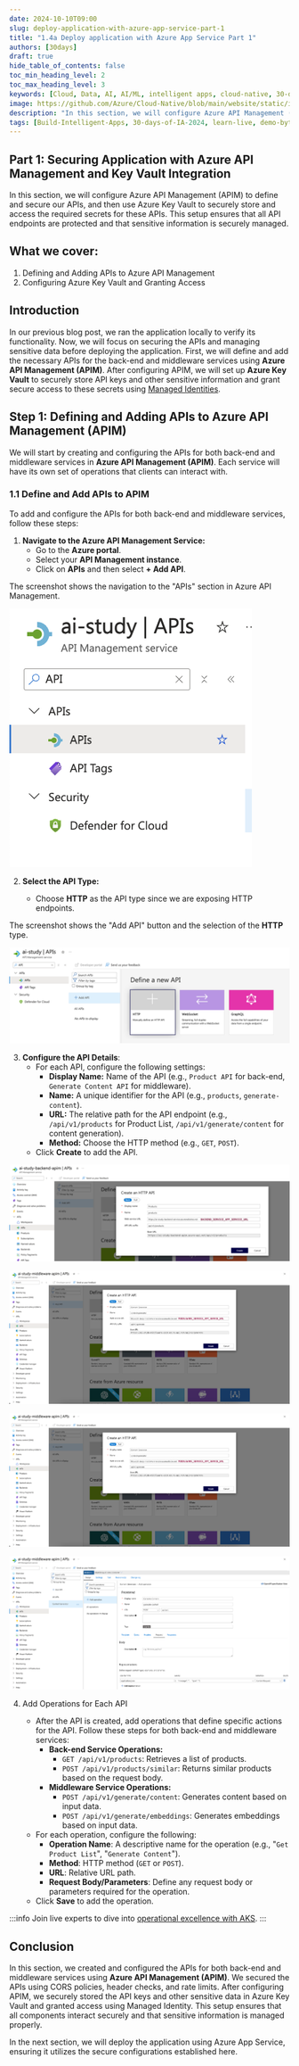```yaml
---
date: 2024-10-10T09:00
slug: deploy-application-with-azure-app-service-part-1
title: "1.4a Deploy application with Azure App Service Part 1"
authors: [30days]
draft: true
hide_table_of_contents: false
toc_min_heading_level: 2
toc_max_heading_level: 3
keywords: [Cloud, Data, AI, AI/ML, intelligent apps, cloud-native, 30-days-2024, 30-days, enterprise apps, digital experiences, app modernization, serverless, ai apps]
image: https://github.com/Azure/Cloud-Native/blob/main/website/static/img/ogImage.png
description: "In this section, we will configure Azure API Management (APIM) to define and secure our APIs, and then use Azure Key Vault to securely store and access the required secrets for these APIs. This setup ensures that all API endpoints are protected and that sensitive information is securely managed." 
tags: [Build-Intelligent-Apps, 30-days-of-IA-2024, learn-live, demo-bytes, community-gallery, azure-kubernetes-service, azure-functions, azure-openai, azure-container-apps, azure-cosmos-db, github-copilot, github-codespaces, github-actions]
---
```


<head> 
  <meta property="og:url" content="https://azure.github.io/cloud-native/30-days-of-ia-2024/deploy-application-with-azure-app-service-part-1"/>
  <meta property="og:type" content="website"/>
  <meta property="og:title" content="**Build Intelligent Apps | AI Apps on Azure"/>
  <meta property="og:description" content="In this section, we will configure Azure API Management (APIM) to define and secure our APIs, and then use Azure Key Vault to securely store and access the required secrets for these APIs. This setup ensures that all API endpoints are protected and that sensitive information is securely managed."/>
  <meta property="og:image" content="https://github.com/Azure/Cloud-Native/blob/main/website/static/img/ogImage.png"/>
  <meta name="twitter:url" content="https://azure.github.io/Cloud-Native/30-days-of-ia-2024/deploy-application-with-azure-app-service-part-1" />
  <meta name="twitter:title" content="**Build Intelligent Apps | AI Apps on Azure" />
  <meta name="twitter:description" content="In this section, we will configure Azure API Management (APIM) to define and secure our APIs, and then use Azure Key Vault to securely store and access the required secrets for these APIs. This setup ensures that all API endpoints are protected and that sensitive information is securely managed." />
  <meta name="twitter:image" content="https://azure.github.io/Cloud-Native/img/ogImage.png" />
  <meta name="twitter:card" content="summary_large_image" />
  <meta name="twitter:creator" content="@devanshidiaries" />
  <link rel="canonical" href="https://azure.github.io/Cloud-Native/30-days-of-ia-2024/deploy-application-with-azure-app-service-part-1" />
</head>

<!-- End METADATA -->

## Part 1: Securing Application with Azure API Management and Key Vault Integration

In this section, we will configure Azure API Management (APIM) to define and secure our APIs, and then use Azure Key Vault to securely store and access the required secrets for these APIs. This setup ensures that all API endpoints are protected and that sensitive information is securely managed.

## What we cover:

1. Defining and Adding APIs to Azure API Management  
2. Configuring Azure Key Vault and Granting Access  

## Introduction

In our previous blog post, we ran the application locally to verify its functionality. Now, we will focus on securing the APIs and managing sensitive data before deploying the application. First, we will define and add the necessary APIs for the back-end and middleware services using **Azure API Management (APIM)**. After configuring APIM, we will set up **Azure Key Vault** to securely store API keys and other sensitive information and grant secure access to these secrets using [Managed Identities](https://learn.microsoft.com/azure/app-service/overview-managed-identity?tabs=portal%2Chttp?ocid=biafy25h1_30daysofia_webpage_azuremktg).

## Step 1: Defining and Adding APIs to Azure API Management (APIM)

We will start by creating and configuring the APIs for both back-end and middleware services in **Azure API Management (APIM)**. Each service will have its own set of operations that clients can interact with. 

### 1.1 Define and Add APIs to APIM 

To add and configure the APIs for both back-end and middleware services, follow these steps: 

1. **Navigate to the Azure API Management Service:**
    - Go to the **Azure portal**.
    - Select your **API Management instance**.
    - Click on **APIs** and then select **+ Add API**.

The screenshot shows the navigation to the "APIs" section in Azure API Management.

![a screenshot shows the navigation to the "APIs" section in Azure API Management](../../static/img/30-days-of-ia-2024/blogs/2024-10-10/1-4a-1.png)

2. **Select the API Type:**

    - Choose **HTTP** as the API type since we are exposing HTTP endpoints.

The screenshot shows the "Add API" button and the selection of the **HTTP** type. 

![screenshot shows the "Add API" button and the selection of the HTTP type](../../static/img/30-days-of-ia-2024/blogs/2024-10-10/1-4a-2.png)

3. **Configure the API Details**:
    - For each API, configure the following settings:
      - **Display Name:** Name of the API (e.g., `Product API` for back-end, `Generate Content API` for middleware).
      - **Name:** A unique identifier for the API (e.g., `products`, `generate-content`).
      - **URL:** The relative path for the API endpoint (e.g., `/api/v1/products` for Product List, `/api/v1/generate/content` for content generation).
      - **Method:** Choose the HTTP method (e.g., `GET`, `POST`).
    - Click **Create** to add the API.

![screenshot of HTTP API configuration for backend_service_app_service_URL](../../static/img/30-days-of-ia-2024/blogs/2024-10-10/1-4a-3.png)

![screenshot of HTTP API configuration for backend_service_app_service_URL](../../static/img/30-days-of-ia-2024/blogs/2024-10-10/1-4a-4.png)

![screenshot of HTTP API configuration for middleware_service_app_service_URL](../../static/img/30-days-of-ia-2024/blogs/2024-10-10/1-4a-5.png)

![screenshot of API fields in Azure portal](../../static/img/30-days-of-ia-2024/blogs/2024-10-10/1-4a-6.png)

  4. Add Operations for Each API

      - After the API is created, add operations that define specific actions for the API. Follow these steps for both back-end and middleware services:
        - **Back-end Service Operations:**
            - `GET /api/v1/products`: Retrieves a list of products.
            - `POST /api/v1/products/similar`: Returns similar products based on the request body.
        - **Middleware Service Operations:**
            - `POST /api/v1/generate/content`: Generates content based on input data.
            - `POST /api/v1/generate/embeddings`: Generates embeddings based on input data.
      - For each operation, configure the following:
          - **Operation Name**: A descriptive name for the operation (e.g., "`Get Product List`", "`Generate Content`").
          - **Method**: HTTP method (`GET` or `POST`).
          - **URL**: Relative URL path.
          - **Request Body/Parameters**: Define any request body or parameters required for the operation.
      - Click **Save** to add the operation.


:::info
Join live experts to dive into [operational excellence with AKS](https://aka.ms/learn-live/ep3?ocid=biafy25h1_30daysofia_webpage_azuremktg).
:::

## Conclusion 

In this section, we created and configured the APIs for both back-end and middleware services using **Azure API Management (APIM)**. We secured the APIs using CORS policies, header checks, and rate limits. After configuring APIM, we securely stored the API keys and other sensitive data in Azure Key Vault and granted access using Managed Identity. This setup ensures that all components interact securely and that sensitive information is managed properly.

In the next section, we will deploy the application using Azure App Service, ensuring it utilizes the secure configurations established here.

